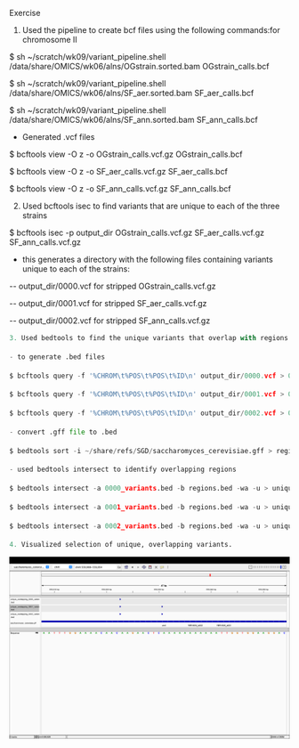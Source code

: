Exercise 

1. Used the pipeline to create bcf files using the following commands:for chromosome II 

$ sh ~/scratch/wk09/variant_pipeline.shell /data/share/OMICS/wk06/alns/OGstrain.sorted.bam OGstrain_calls.bcf

$ sh ~/scratch/wk09/variant_pipeline.shell /data/share/OMICS/wk06/alns/SF_aer.sorted.bam SF_aer_calls.bcf

$ sh ~/scratch/wk09/variant_pipeline.shell /data/share/OMICS/wk06/alns/SF_ann.sorted.bam SF_ann_calls.bcf

- Generated .vcf files 

$ bcftools view -O z -o OGstrain_calls.vcf.gz OGstrain_calls.bcf

$ bcftools view -O z -o SF_aer_calls.vcf.gz SF_aer_calls.bcf

$ bcftools view -O z -o SF_ann_calls.vcf.gz SF_ann_calls.bcf

2. Used bcftools isec to find variants that are unique to each of the three strains 

$ bcftools isec -p output_dir OGstrain_calls.vcf.gz SF_aer_calls.vcf.gz SF_ann_calls.vcf.gz

- this generates a directory with the following files containing variants unique to each of the strains:

-- output_dir/0000.vcf	for stripped	OGstrain_calls.vcf.gz

-- output_dir/0001.vcf	for stripped	SF_aer_calls.vcf.gz

-- output_dir/0002.vcf	for stripped	SF_ann_calls.vcf.gz

```python
3. Used bedtools to find the unique variants that overlap with regions defined in /share/refs/SGD/saccharomyces_cerevisiae.gff.

- to generate .bed files 

$ bcftools query -f '%CHROM\t%POS\t%POS\t%ID\n' output_dir/0000.vcf > 0000_variants.bed

$ bcftools query -f '%CHROM\t%POS\t%POS\t%ID\n' output_dir/0001.vcf > 0001_variants.bed

$ bcftools query -f '%CHROM\t%POS\t%POS\t%ID\n' output_dir/0002.vcf > 0002_variants.bed

- convert .gff file to .bed

$ bedtools sort -i ~/share/refs/SGD/saccharomyces_cerevisiae.gff > regions.bed

- used bedtools intersect to identify overlapping regions 

$ bedtools intersect -a 0000_variants.bed -b regions.bed -wa -u > unique_overlapping_0000_variants.bed

$ bedtools intersect -a 0001_variants.bed -b regions.bed -wa -u > unique_overlapping_0001_variants.bed

$ bedtools intersect -a 0002_variants.bed -b regions.bed -wa -u > unique_overlapping_0002_variants.bed

4. Visualized selection of unique, overlapping variants.

```

![wk09.png](wk09.png)

```python

```
